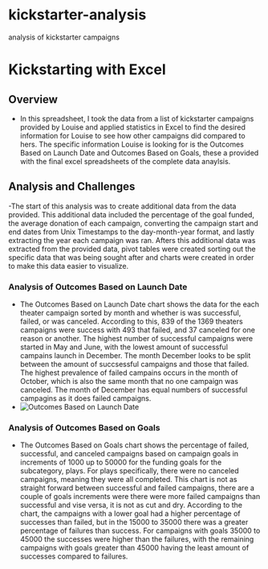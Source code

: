 # kickstarter-analysis
analysis of kickstarter campaigns
# Kickstarting with Excel
## Overview
- In this spreadsheet, I took the data from a list of kickstarter campaigns provided by Louise and applied statistics in Excel to find the desired information for Louise to see how other campaigns did compared to hers. The specific information Louise is looking for is the Outcomes Based on Launch Date and Outcomes Based on Goals, these a provided with the final excel spreadsheets of the complete data anaylsis. 
## Analysis and Challenges
-The start of this analysis was to create additional data from the data provided. This additional data included the percentage of the goal funded, the average donation of each campaign, converting the campaign start and end dates from Unix Timestamps to the day-month-year format, and lastly extracting the year each campaign was ran. Afters this additional data was extracted from the provided data, pivot tables were created sorting out the specific data that was being sought after and charts were created in order to make this data easier to visualize. 
### Analysis of Outcomes Based on Launch Date
- The Outcomes Based on Launch Date chart shows the data for the each theater campaign sorted by month and whether is was successful, failed, or was canceled. According to this, 839 of the 1369 theaters campaigns were success with 493 that failed, and 37 canceled for one reason or another. The highest number of successful campaigns were started in May and June, with the lowest amount of successful campains launch in December. The month December looks to be split between the amount of succsessful campaigns and those that failed. The highest prevalence of failed campains occurs in the month of October, which is also the same month that no one campaign was canceled. The month of December has equal numbers of successful campagins as it does failed campaigns. 
- ![Outcomes Based on Launch Date](https://user-images.githubusercontent.com/111200771/187824682-0694b638-c0c8-47b1-9df4-0c8a2592bfc2.png)
### Analysis of Outcomes Based on Goals
- The Outcomes Based on Goals chart shows the percentage of failed, successful, and canceled campaigns based on campaign goals in increments of 1000 up to 50000 for the funding goals for the subcategory, plays. For plays specifically, there were no canceled campaigns, meaning they were all completed. This chart is not as straight forward between successful and failed campaigns, there are a couple of goals increments were there were more failed campaigns than successful and vise versa, it is not as cut and dry. According to the chart, the campaigns with a lower goal had a higher percentage of successes than failed, but in the 15000 to 35000 there was a greater percentage of failures than success. For campaigns with goals 35000 to 45000 the successes were higher than the failures, with the remaining campaigns with goals greater than 45000 having the least amount of successes compared to failures. 

